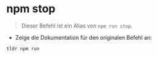 # npm stop

> Dieser Befehl ist ein Alias von `npm run stop`.

- Zeige die Dokumentation für den originalen Befehl an:

`tldr npm run`
